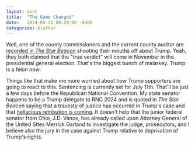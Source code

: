 ```yaml
---
layout: post
title:  "The Game Changed"
date:   2024-05-31 00:29:00 -0400
categories: blather
---
```

Well, one of the county commissioners and the current county auditor are [recorded in *The Star Beacon*](https://www.starbeacon.com/news/local_news/local-officials-react-to-trump-verdict/article_a354f58c-1ed0-11ef-99d7-bf64dc900a28.html) shooting their mouths off about Trump.  Yeah, they both claimed that the "true verdict" will come in November in the presidential general election.  That's the biggest bunch of malarkey.  Trump is a felon *now*.

Things like that make me more worried about how Trump supporters are going to react to this.  Sentencing is currently set for July 11th.  That'll be just a few days before the Republican National Convention.  My state senator happens to be a Trump delegate to RNC 2024 and is quoted in *The Star Beacon* saying that a travesty of justice has occurred in Trump's case and that [hellacious retribution is coming](https://archive.ph/GlNMF).  It doesn't help that the junior federal senator from Ohio, J.D. Vance, has already called upon Attorney General of the United Sttes Merrick Garland to investigate the judge, prosecutors, and I believe also the jury in the case against Trump relative to deprivation of Trump's rights.
